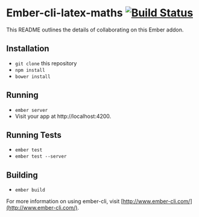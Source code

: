 # Ember-cli-latex-maths [![Build Status](https://travis-ci.org/andybluntish/ember-cli-latex-maths.svg)](https://travis-ci.org/andybluntish/ember-cli-latex-maths)

This README outlines the details of collaborating on this Ember addon.

## Installation

* `git clone` this repository
* `npm install`
* `bower install`

## Running

* `ember server`
* Visit your app at http://localhost:4200.

## Running Tests

* `ember test`
* `ember test --server`

## Building

* `ember build`

For more information on using ember-cli, visit [http://www.ember-cli.com/](http://www.ember-cli.com/).
